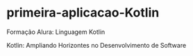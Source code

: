 # primeira-aplicacao-Kotlin
Formação Alura: Linguagem Kotlin

Kotlin: Ampliando Horizontes no Desenvolvimento de Software
